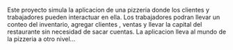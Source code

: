 Este proyecto simula la aplicacion de una pizzeria donde los clientes y trabajadores pueden interactuar en ella. Los trabajadores podran llevar un conteo del inventario, agregar clientes , ventas y llevar la capital del restaurante sin necesidad de sacar cuentas. La aplicacion lleva al mundo de la pizzeria a otro nivel...